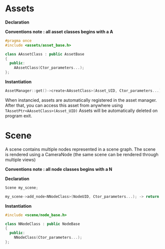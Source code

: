 # Assets

**Declaration**

**Conventions note : all asset classes begins with a A**

```cpp
#pragma once
#include <assets/asset_base.h>

class AAssetClass : public AssetBase
{
  public:
    AAssetClass(Ctor_parameters...);
};
```

**Instantiation**
```cpp
AssetManager::get()->create<AAssetClass>(Asset_UID, Ctor_parameters...); -> return a TAssetPtr<AAssetClass>
```

When instancied, assets are automatically registered in the asset manager.
After that, you can access this asset from anywhere using `TAssetPtr<AAssetClass>(Asset_UID)`
Assets will be automatically deleted on program exit.

# Scene


A scene contains multiple nodes represented in a scene graph.
The scene is rendered using a CameraNode (the same scene can be rendered through multiple views)

**Conventions note : all node classes begins with a N**

**Declaration**
```cpp
Scene my_scene;

my_scene->add_node<NNodeClass>(NodeUID, Ctor_parameters...); -> return a std::shared_ptr<NNodeClass>
```

**Instantiation**

```cpp
#include <scene/node_base.h>

class NNodeClass : public NodeBase
{
  public:
    NNodeClass(Ctor_parameters...);
};
```